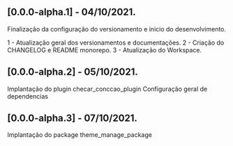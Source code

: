 ## [0.0.0-alpha.1] - 04/10/2021.
Finalização da configuração do versionamento e inicio do desenvolvimento.

1 - Atualização geral dos versionamentos e documentações.
2 - Criação do CHANGELOG e README monorepo.
3 - Atualização do Workspace.
## [0.0.0-alpha.2] - 05/10/2021.
Implantação do plugin checar_conccao_plugin
Configuração geral de dependencias

## [0.0.0-alpha.3] - 07/10/2021.
Implantação do package theme_manage_package
